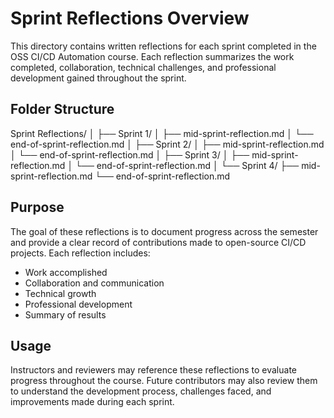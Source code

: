 # Sprint Reflections Overview

This directory contains written reflections for each sprint completed in the OSS CI/CD Automation course. Each reflection summarizes the work completed, collaboration, technical challenges, and professional development gained throughout the sprint.

## Folder Structure

Sprint Reflections/
│
├── Sprint 1/
│ ├── mid-sprint-reflection.md
│ └── end-of-sprint-reflection.md
│
├── Sprint 2/
│ ├── mid-sprint-reflection.md
│ └── end-of-sprint-reflection.md
│
├── Sprint 3/
│ ├── mid-sprint-reflection.md
│ └── end-of-sprint-reflection.md
│
└── Sprint 4/
├── mid-sprint-reflection.md
└── end-of-sprint-reflection.md


## Purpose

The goal of these reflections is to document progress across the semester and provide a clear record of contributions made to open-source CI/CD projects. Each reflection includes:

- Work accomplished
- Collaboration and communication
- Technical growth
- Professional development
- Summary of results

## Usage

Instructors and reviewers may reference these reflections to evaluate progress throughout the course. Future contributors may also review them to understand the development process, challenges faced, and improvements made during each sprint.